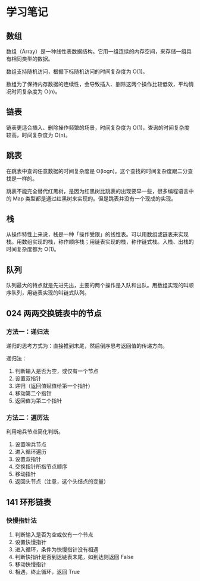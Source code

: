 # 学习笔记
## 数组
数组（Array）是一种线性表数据结构。它用一组连续的内存空间，来存储一组具有相同类型的数据。

数组支持随机访问，根据下标随机访问的时间复杂度为 O(1)。

数组为了保持内存数据的连续性，会导致插入、删除这两个操作比较低效，平均情况时间复杂度为 O(n)。

## 链表
链表更适合插入、删除操作频繁的场景，时间复杂度为 O(1)，查询的时间复杂度较高，时间复杂度为 O(n)。

## 跳表
在跳表中查询任意数据的时间复杂度是 O(logn)。这个查找的时间复杂度跟二分查找是一样的。

跳表不能完全替代红黑树，是因为红黑树比跳表的出现要早一些，很多编程语言中的 Map 类型都是通过红黑树来实现的。但是跳表并没有一个现成的实现。

## 栈
从操作特性上来说，栈是一种「操作受限」的线性表。可以用数组或链表来实现栈。用数组实现的栈，称作顺序栈；用链表实现的栈，称作链式栈。入栈、出栈的时间复杂度都为 O(1)。

## 队列
队列最大的特点就是先进先出，主要的两个操作是入队和出队。用数组实现的叫顺序队列，用链表实现的叫链式队列。

## 024 两两交换链表中的节点
### 方法一：递归法
递归的思考方式为：直接推到末尾，然后倒序思考返回值的传递方向。

递归法：
1. 判断输入是否为空，或仅有一个节点
2. 设置双指针
3. 递归（返回值赋值给第一个指针）
4. 移动第二个指针
5. 返回值为第二个指针

### 方法二：遍历法
利用哨兵节点简化判断。

1. 设置哨兵节点
2. 进入循环遍历
3. 设置双指针
4. 交换指针所指节点顺序
5. 移动指针
6. 返回头节点（注意，这个头结点的变量）

## 141 环形链表
### 快慢指针法

1. 判断输入是否为空或仅有一个节点
2. 设置快慢指针
3. 进入循环，条件为快慢指针没有相遇
4. 判断快指针是否到达链表末尾，如到达则返回 False
5. 移动快慢指针
6. 相遇，终止循环，返回 True